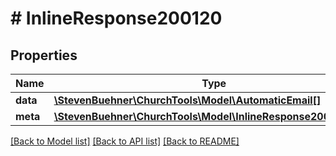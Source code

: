 # # InlineResponse200120

## Properties

Name | Type | Description | Notes
------------ | ------------- | ------------- | -------------
**data** | [**\StevenBuehner\ChurchTools\Model\AutomaticEmail[]**](AutomaticEmail.md) |  |
**meta** | [**\StevenBuehner\ChurchTools\Model\InlineResponse200115Meta**](InlineResponse200115Meta.md) |  |

[[Back to Model list]](../../README.md#models) [[Back to API list]](../../README.md#endpoints) [[Back to README]](../../README.md)
